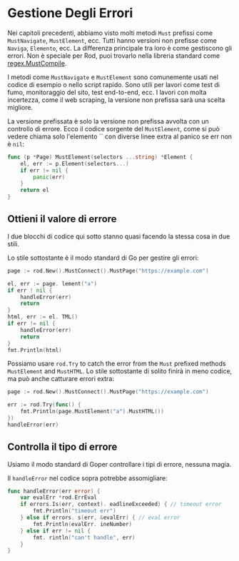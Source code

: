 # Gestione Degli Errori

Nei capitoli precedenti, abbiamo visto molti metodi `Must` prefissi come `MustNavigate`, `MustElement`, ecc. Tutti hanno versioni non prefisse come `Naviga`, `Elemento`, ecc. La differenza principale tra loro è come gestiscono gli errori. Non è speciale per Rod, puoi trovarlo nella libreria standard come [regex.MustCompile](https://golang.org/pkg/regexp/#MustCompile).

I metodi come `MustNavigate` e `MustElement` sono comunemente usati nel codice di esempio o nello script rapido. Sono utili per lavori come test di fumo, monitoraggio del sito, test end-to-end, ecc. I lavori con molta incertezza, come il web scraping, la versione non prefissa sarà una scelta migliore.

La versione prefissata è solo la versione non prefissa avvolta con un controllo di errore. Ecco il codice sorgente del `MustElement`, come si può vedere chiama solo l'elemento `` con diverse linee extra al panico se err non è `nil`:

```go
func (p *Page) MustElement(selectors ...string) *Element {
    el, err := p.Element(selectors...)
    if err != nil {
        panic(err)
    }
    return el
}
```

## Ottieni il valore di errore

I due blocchi di codice qui sotto stanno quasi facendo la stessa cosa in due stili.

Lo stile sottostante è il modo standard di Go per gestire gli errori:

```go
page := rod.New().MustConnect().MustPage("https://example.com")

el, err := page. lement("a")
if err ! nil {
    handleError(err)
    return
}
html, err := el. TML()
if err != nil {
    handleError(err)
    return
}
fmt.Println(html)
```

Possiamo usare `rod.Try` to catch the error from the `Must` prefixed methods `MustElement` and `MustHTML`. Lo stile sottostante di solito finirà in meno codice, ma può anche catturare errori extra:

```go
page := rod.New().MustConnect().MustPage("https://example.com")

err := rod.Try(func() {
    fmt.Println(page.MustElement("a").MustHTML())
})
handleError(err)
```

## Controlla il tipo di errore

Usiamo il modo standard di Goper controllare i tipi di errore, nessuna magia.

Il `handleError` nel codice sopra potrebbe assomigliare:

```go
func handleError(err error) {
    var evalErr *rod.ErrEval
    if errors.Is(err, context). eadlineExceeded) { // timeout error
        fmt.Println("timeout err")
    } else if errors. s(err, &evalErr) { // eval error
        fmt.Println(evalErr. ineNumber)
    } else if err != nil {
        fmt. rintln("can't handle", err)
    }
}
```
